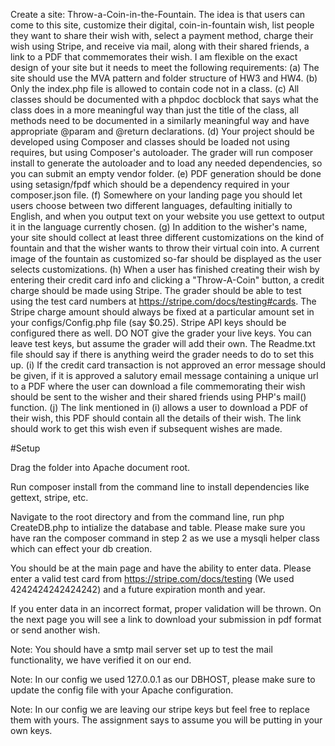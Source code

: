 Create a site: Throw-a-Coin-in-the-Fountain. The idea is that users can come to this site, customize their digital, coin-in-fountain wish, list people they want to share their wish with, select a payment method, charge their wish using Stripe, and receive via mail, along with their shared friends, a link to a PDF that commemorates their wish. I am flexible on the exact design of your site but it needs to meet the following requirements: 
(a) The site should use the MVA pattern and folder structure of HW3 and HW4. 
(b) Only the index.php file is allowed to contain code not in a class. 
(c) All classes should be documented with a phpdoc docblock that says what the class does in a more meaningful way than just the title of the class, all methods need to be documented in a similarly meaningful way and have appropriate @param and @return declarations. 
(d) Your project should be developed using Composer and classes should be loaded not using requires, but using Composer's autoloader. The grader will run composer install to generate the autoloader and to load any needed dependencies, so you can submit an empty vendor folder. 
(e) PDF generation should be done using setasign/fpdf which should be a dependency required in your composer.json file. 
(f) Somewhere on your landing page you should let users choose between two different languages, defaulting initially to English, and when you output text on your website you use gettext to output it in the language currently chosen. 
(g) In addition to the wisher's name, your site should collect at least three different customizations on the kind of fountain and that the wisher wants to throw their virtual coin into. A current image of the fountain as customized so-far should be displayed as the user selects customizations. 
(h) When a user has finished creating their wish by entering their credit card info and clicking a "Throw-A-Coin" button, a credit charge should be made using Stripe. The grader should be able to test using the test card numbers at https://stripe.com/docs/testing#cards. The Stripe charge amount should always be fixed at a particular amount set in your configs/Config.php file (say $0.25). Stripe API keys should be configured there as well. DO NOT give the grader your live keys. You can leave test keys, but assume the grader will add their own. The Readme.txt file should say if there is anything weird the grader needs to do to set this up. 
(i) If the credit card transaction is not approved an error message should be given, if it is approved a salutory email message containing a unique url to a PDF where the user can download a file commemorating their wish should be sent to the wisher and their shared friends using PHP's mail() function. 
(j) The link mentioned in (i) allows a user to download a PDF of their wish, this PDF should contain all the details of their wish. The link should work to get this wish even if subsequent wishes are made.




#Setup

Drag the folder into Apache document root.

Run composer install from the command line to install dependencies like gettext, stripe, etc.

Navigate to the root directory and from the command line, run php CreateDB.php to intialize the database and table. Please make sure you have ran the composer command in step 2 as we use a mysqli helper class which can effect your db creation.

You should be at the main page and have the ability to enter data. Please enter a valid test card from https://stripe.com/docs/testing (We used 4242424242424242) and a future expiration month and year.

If you enter data in an incorrect format, proper validation will be thrown. On the next page you will see a link to download your submission in pdf format or send another wish.

Note: You should have a smtp mail server set up to test the mail functionality, we have verified it on our end.

Note: In our config we used 127.0.0.1 as our DBHOST, please make sure to update the config file with your Apache configuration.

Note: In our config we are leaving our stripe keys but feel free to replace them with yours. The assignment says to assume you will be putting in your own keys.
